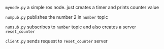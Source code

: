 `mynode.py`
a simple ros node. just creates a timer and prints counter value

`numpub.py`
publishes the number 2 in `number` topic

`numsub.py`
subscribes to `number` topic and also creates a server `reset_counter`

`client.py`
sends request to `reset_counter` server
